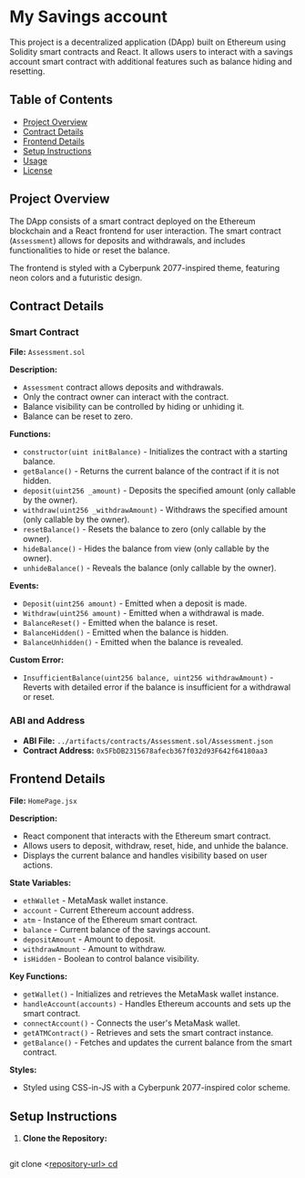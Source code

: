# My Savings account

This project is a decentralized application (DApp) built on Ethereum using Solidity smart contracts and React. It allows users to interact with a savings account smart contract with additional features such as balance hiding and resetting.

## Table of Contents

- [Project Overview](#project-overview)
- [Contract Details](#contract-details)
- [Frontend Details](#frontend-details)
- [Setup Instructions](#setup-instructions)
- [Usage](#usage)
- [License](#license)

## Project Overview

The DApp consists of a smart contract deployed on the Ethereum blockchain and a React frontend for user interaction. The smart contract (`Assessment`) allows for deposits and withdrawals, and includes functionalities to hide or reset the balance.

The frontend is styled with a Cyberpunk 2077-inspired theme, featuring neon colors and a futuristic design.

## Contract Details

### Smart Contract

**File:** `Assessment.sol`

**Description:**
- `Assessment` contract allows deposits and withdrawals.
- Only the contract owner can interact with the contract.
- Balance visibility can be controlled by hiding or unhiding it.
- Balance can be reset to zero.

**Functions:**
- `constructor(uint initBalance)` - Initializes the contract with a starting balance.
- `getBalance()` - Returns the current balance of the contract if it is not hidden.
- `deposit(uint256 _amount)` - Deposits the specified amount (only callable by the owner).
- `withdraw(uint256 _withdrawAmount)` - Withdraws the specified amount (only callable by the owner).
- `resetBalance()` - Resets the balance to zero (only callable by the owner).
- `hideBalance()` - Hides the balance from view (only callable by the owner).
- `unhideBalance()` - Reveals the balance (only callable by the owner).

**Events:**
- `Deposit(uint256 amount)` - Emitted when a deposit is made.
- `Withdraw(uint256 amount)` - Emitted when a withdrawal is made.
- `BalanceReset()` - Emitted when the balance is reset.
- `BalanceHidden()` - Emitted when the balance is hidden.
- `BalanceUnhidden()` - Emitted when the balance is revealed.

**Custom Error:**
- `InsufficientBalance(uint256 balance, uint256 withdrawAmount)` - Reverts with detailed error if the balance is insufficient for a withdrawal or reset.

### ABI and Address

- **ABI File:** `../artifacts/contracts/Assessment.sol/Assessment.json`
- **Contract Address:** `0x5FbDB2315678afecb367f032d93F642f64180aa3`

## Frontend Details

**File:** `HomePage.jsx`

**Description:**
- React component that interacts with the Ethereum smart contract.
- Allows users to deposit, withdraw, reset, hide, and unhide the balance.
- Displays the current balance and handles visibility based on user actions.

**State Variables:**
- `ethWallet` - MetaMask wallet instance.
- `account` - Current Ethereum account address.
- `atm` - Instance of the Ethereum smart contract.
- `balance` - Current balance of the savings account.
- `depositAmount` - Amount to deposit.
- `withdrawAmount` - Amount to withdraw.
- `isHidden` - Boolean to control balance visibility.

**Key Functions:**
- `getWallet()` - Initializes and retrieves the MetaMask wallet instance.
- `handleAccount(accounts)` - Handles Ethereum accounts and sets up the smart contract.
- `connectAccount()` - Connects the user's MetaMask wallet.
- `getATMContract()` - Retrieves and sets the smart contract instance.
- `getBalance()` - Fetches and updates the current balance from the smart contract.

**Styles:**
- Styled using CSS-in-JS with a Cyberpunk 2077-inspired color scheme.

## Setup Instructions

1. **Clone the Repository:**
   ```bash
git clone <[repository-url>
   cd <repository-directory>](https://github.com/Pagamaa/MySavings)
